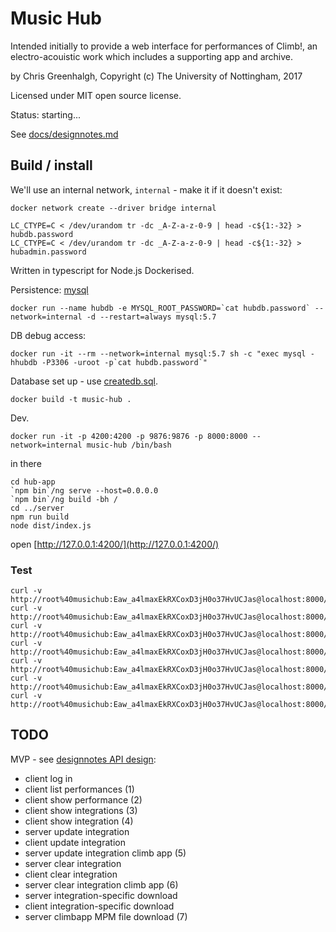 # Music Hub

Intended initially to provide a web interface for performances of 
Climb!, an electro-acouistic work which includes a supporting app and
archive.

by Chris Greenhalgh, 
Copyright (c) The University of Nottingham, 2017

Licensed under MIT open source license.

Status: starting...

See [docs/designnotes.md](docs/designnotes.md)

## Build / install

We'll use an internal network, `internal` - make it if it doesn't exist:
```
docker network create --driver bridge internal
```

```
LC_CTYPE=C < /dev/urandom tr -dc _A-Z-a-z-0-9 | head -c${1:-32} > hubdb.password
LC_CTYPE=C < /dev/urandom tr -dc _A-Z-a-z-0-9 | head -c${1:-32} > hubadmin.password
```
Written in typescript for Node.js
Dockerised.

Persistence: [mysql](https://hub.docker.com/_/mysql/)
```
docker run --name hubdb -e MYSQL_ROOT_PASSWORD=`cat hubdb.password` --network=internal -d --restart=always mysql:5.7
```

DB debug access:
```
docker run -it --rm --network=internal mysql:5.7 sh -c "exec mysql -hhubdb -P3306 -uroot -p`cat hubdb.password`"
```

Database set up - use [createdb.sql](createdb.sql).

```
docker build -t music-hub .
```

Dev.
```
docker run -it -p 4200:4200 -p 9876:9876 -p 8000:8000 --network=internal music-hub /bin/bash
```
in there
```
cd hub-app
`npm bin`/ng serve --host=0.0.0.0
`npm bin`/ng build -bh /
cd ../server
npm run build
node dist/index.js
```
open [http://127.0.0.1:4200/](http://127.0.0.1:4200/)

### Test

```
curl -v http://root%40musichub:Eaw_a4lmaxEkRXCoxD3jH0o37HvUCJas@localhost:8000/api/1/account
curl -v http://root%40musichub:Eaw_a4lmaxEkRXCoxD3jH0o37HvUCJas@localhost:8000/api/1/works
curl -v http://root%40musichub:Eaw_a4lmaxEkRXCoxD3jH0o37HvUCJas@localhost:8000/api/1/work/1
curl -v http://root%40musichub:Eaw_a4lmaxEkRXCoxD3jH0o37HvUCJas@localhost:8000/api/1/work/1/performances
curl -v http://root%40musichub:Eaw_a4lmaxEkRXCoxD3jH0o37HvUCJas@localhost:8000/api/1/performance/1
curl -v http://root%40musichub:Eaw_a4lmaxEkRXCoxD3jH0o37HvUCJas@localhost:8000/api/1/performance/1/integrations
curl -v http://root%40musichub:Eaw_a4lmaxEkRXCoxD3jH0o37HvUCJas@localhost:8000/api/1/performance/1/integration/1
```


## TODO

MVP - see [designnotes API design](docs/designnotes.md#API%20design):

- client log in
- client list performances (1)
- client show performance (2)
- client show integrations (3)
- client show integration (4)
- server update integration
- client update integration
- server update integration climb app (5)
- server clear integration
- client clear integration 
- server clear integration climb app (6)
- server integration-specific download
- client integration-specific download
- server climbapp MPM file download (7)

